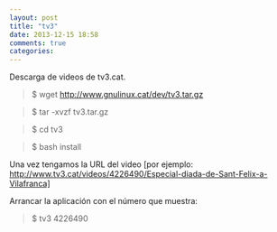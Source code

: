 ```yaml
---
layout: post
title: "tv3"
date: 2013-12-15 18:58
comments: true
categories: 
---
```

Descarga de videos de tv3.cat.

>$ wget http://www.gnulinux.cat/dev/tv3.tar.gz 

>$ tar -xvzf tv3.tar.gz

>$ cd tv3

>$ bash install

Una vez tengamos la URL del video [por ejemplo: http://www.tv3.cat/videos/4226490/Especial-diada-de-Sant-Felix-a-Vilafranca]

Arrancar la aplicación con el número que muestra:

>$ tv3 4226490

